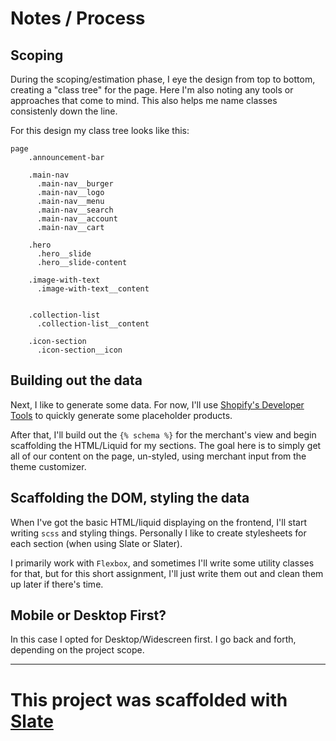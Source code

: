 # Notes / Process

## Scoping
During the scoping/estimation phase, I eye the design from top to bottom, creating a "class tree" for the page. Here I'm also noting any tools or approaches that come to mind. This also helps me name classes consistenly down the line.

For this design my class tree looks like this:

```
page
    .announcement-bar
    
    .main-nav
      .main-nav__burger
      .main-nav__logo
      .main-nav__menu
      .main-nav__search
      .main-nav__account
      .main-nav__cart
    
    .hero
      .hero__slide
      .hero__slide-content
      
    .image-with-text
      .image-with-text__content
    
    
    .collection-list
      .collection-list__content
    
    .icon-section
      .icon-section__icon 
```

## Building out the data
Next, I like to generate some data. For now, I'll use [Shopify's Developer Tools](https://help.shopify.com/en/api/tools/developer-tools) to quickly generate some placeholder products. 

After that, I'll build out the `{% schema %}` for the merchant's view and begin scaffolding the HTML/Liquid for my sections. The goal here is to simply get all of our content on the page, un-styled, using merchant input from the theme customizer. 

## Scaffolding the DOM, styling the data
When I've got the basic HTML/liquid displaying on the frontend, I'll start writing `scss` and styling things. Personally I like to create stylesheets for each section (when using Slate or Slater). 
 
I primarily work with `Flexbox`, and sometimes I'll write some utility classes for that, but for this short assignment, I'll just write them out and clean them up later if there's time. 

## Mobile or Desktop First?

In this case I opted for Desktop/Widescreen first. I go back and forth, depending on the project scope. 

---

# This project was scaffolded with [Slate](https://shopify.github.io/slate/docs/about)
